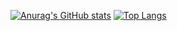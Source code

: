 [![Anurag's GitHub stats](https://github-readme-stats.vercel.app/api?username=callumJohnG&show_icons=true&theme=transparent)](https://github.com/anuraghazra/github-readme-stats)
[![Top Langs](https://github-readme-stats.vercel.app/api/top-langs/?username=callumJohnG&layout=compact)](https://github.com/anuraghazra/github-readme-stats)
